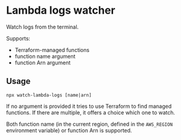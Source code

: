 # Lambda logs watcher

Watch logs from the terminal.

Supports:

* Terraform-managed functions
* function name argument
* function Arn argument

## Usage

```npx watch-lambda-logs [name|arn]```

If no argument is provided it tries to use Terraform to find managed functions. If there are multiple, it offers a choice which one to watch.

Both function name (in the current region, defined in the ```AWS_REGION``` environment variable) or function Arn is supported.
